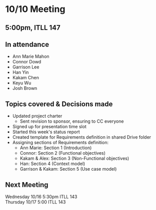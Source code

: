 # 10/10 Meeting

## 5:00pm, ITLL 147

## In attendance

- Ann Marie Mahon
- Connor Dowd
- Garrison Lee
- Han Yin
- Kakam Chen
- Keyu Wu
- Josh Brown

## Topics covered & Decisions made

- Updated project charter
  - Sent revision to sponsor, ensuring to CC everyone
- Signed up for presentation time slot
- Started this week's status report
- Created template for Requirements definition in shared Drive folder
- Assigning sections of Requirements definition:
  - Ann Marie: Section 1 (Introduction)
  - Connor: Section 2 (Functional objectives)
  - Kakam & Alex: Section 3 (Non-Functional objectives)
  - Han: Section 4 (Context model)
  - Garrison & Kakam: Section 5 (Use case model)

## Next Meeting

Wednesday 10/16 5:30pm ITLL 143  
Thursday 10/17 5:00 ITLL 143

